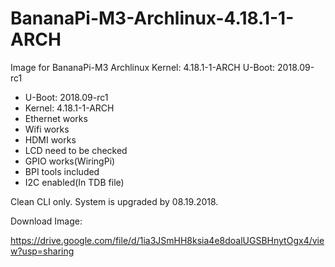 # BananaPi-M3-Archlinux-4.18.1-1-ARCH

Image for BananaPi-M3 Archlinux Kernel: 4.18.1-1-ARCH U-Boot: 2018.09-rc1

* U-Boot: 2018.09-rc1
* Kernel: 4.18.1-1-ARCH
* Ethernet works
* Wifi works
* HDMI works
* LCD need to be checked
* GPIO works(WiringPi)
* BPI tools included
* I2C enabled(In TDB file)

Clean CLI only. System is upgraded by 08.19.2018.

Download Image:

https://drive.google.com/file/d/1ia3JSmHH8ksia4e8doalUGSBHnytOgx4/view?usp=sharing
